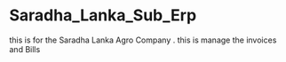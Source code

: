 # Saradha_Lanka_Sub_Erp
this is for the Saradha Lanka Agro Company . this is manage the invoices and Bills 
